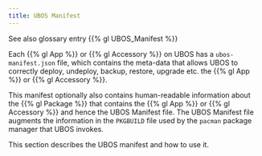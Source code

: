 ```yaml
---
title: UBOS Manifest
---
```


See also glossary entry {{% gl UBOS_Manifest %}}

Each {{% gl App %}} or {{% gl Accessory %}} on UBOS has a ``ubos-manifest.json`` file, which
contains the meta-data that allows UBOS to correctly deploy, undeploy, backup, restore, upgrade
etc. the {{% gl App %}} or {{% gl Accessory %}}.

This manifest optionally also contains human-readable information about the
{{% gl Package %}} that contains the {{% gl App %}} or {{% gl Accessory %}} and hence
the UBOS Manifest file. The UBOS Manifest file augments the information in the ``PKGBUILD``
file used by the ``pacman`` package manager that UBOS invokes.

This section describes the UBOS manifest and how to use it.
